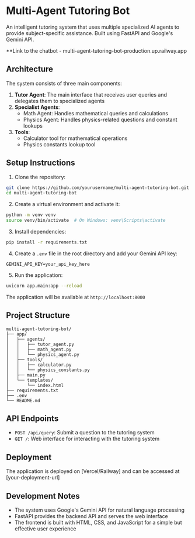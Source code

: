 # Multi-Agent Tutoring Bot

An intelligent tutoring system that uses multiple specialized AI agents to provide subject-specific assistance. Built using FastAPI and Google's Gemini API.

**Link to the chatbot - <url>multi-agent-tutoring-bot-production.up.railway.app</url>

## Architecture

The system consists of three main components:

1. **Tutor Agent**: The main interface that receives user queries and delegates them to specialized agents
2. **Specialist Agents**:
   - Math Agent: Handles mathematical queries and calculations
   - Physics Agent: Handles physics-related questions and constant lookups
3. **Tools**:
   - Calculator tool for mathematical operations
   - Physics constants lookup tool

## Setup Instructions

1. Clone the repository:

```bash
git clone https://github.com/yourusername/multi-agent-tutoring-bot.git
cd multi-agent-tutoring-bot
```

2. Create a virtual environment and activate it:

```bash
python -m venv venv
source venv/bin/activate  # On Windows: venv\Scripts\activate
```

3. Install dependencies:

```bash
pip install -r requirements.txt
```

4. Create a `.env` file in the root directory and add your Gemini API key:

```
GEMINI_API_KEY=your_api_key_here
```

5. Run the application:

```bash
uvicorn app.main:app --reload
```

The application will be available at `http://localhost:8000`

## Project Structure

```
multi-agent-tutoring-bot/
├── app/
│   ├── agents/
│   │   ├── tutor_agent.py
│   │   ├── math_agent.py
│   │   └── physics_agent.py
│   ├── tools/
│   │   ├── calculator.py
│   │   └── physics_constants.py
│   ├── main.py
│   └── templates/
│       └── index.html
├── requirements.txt
├── .env
└── README.md
```

## API Endpoints

- `POST /api/query`: Submit a question to the tutoring system
- `GET /`: Web interface for interacting with the tutoring system

## Deployment

The application is deployed on [Vercel/Railway] and can be accessed at [your-deployment-url]

## Development Notes

- The system uses Google's Gemini API for natural language processing
- FastAPI provides the backend API and serves the web interface
- The frontend is built with HTML, CSS, and JavaScript for a simple but effective user experience
